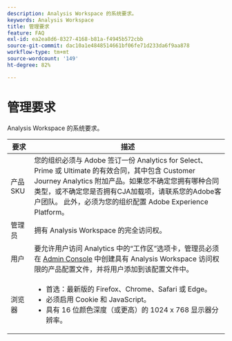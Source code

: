 ```yaml
---
description: Analysis Workspace 的系统要求。
keywords: Analysis Workspace
title: 管理要求
feature: FAQ
exl-id: ea2ea8d6-8327-4168-b81a-f4945b572cbb
source-git-commit: dac10a1e4848514661bf06fe71d233da6f9aa878
workflow-type: tm+mt
source-wordcount: '149'
ht-degree: 82%

---
```


# 管理要求

Analysis Workspace 的系统要求。

| 要求 | 描述 |
|--- |--- |
| 产品 SKU | 您的组织必须与 Adobe 签订一份 Analytics for Select、Prime 或 Ultimate 的有效合同，其中包含 Customer Journey Analytics 附加产品。如果您不确定您拥有哪种合同类型，或不确定您是否拥有CJA加载项，请联系您的Adobe客户团队。 此外，必须为您的组织配置 Adobe Experience Platform。 |
| 管理员 | 拥有 Analysis Workspace 的完全访问权。 |
| 用户 | 要允许用户访问 Analytics 中的“工作区”选项卡，管理员必须在 [Admin Console](https://experienceleague.adobe.com/docs/analytics/admin/admin-console/permissions/product-profile.html) 中创建具有 Analysis Workspace 访问权限的产品配置文件，并将用户添加到该配置文件中。 |
| 浏览器 | <ul><li>首选：最新版的 Firefox、Chrome、Safari 或 Edge。</li><li>必须启用 Cookie 和 JavaScript。</li><li>具有 16 位颜色深度（或更高）的 1024 x 768 显示器分辨率。</li></ul> |
